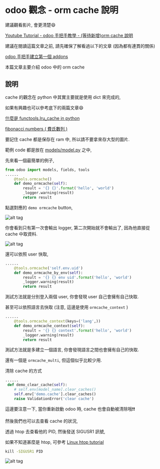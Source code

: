 # odoo 觀念 - orm cache 說明

建議觀看影片, 會更清楚:smile:

[Youtube Tutorial - odoo 手把手教學 - (等待新增)orm cache 說明]()

建議在閱讀這篇文章之前, 請先確保了解看過以下的文章 (因為都有連貫的關係)

[odoo 手把手建立第一個 addons](https://github.com/twtrubiks/odoo-demo-addons-tutorial/tree/master/demo_odoo_tutorial)

本篇文章主要介紹 odoo 中的 orm cache

## 說明

cache 的觀念在 python 中其實主要就是使用 dict 來完成的,

如果有興趣也可以參考底下的兩篇文章:smile:

[什麼是 functools.lru_cache in python](https://github.com/twtrubiks/python-notes/tree/master/what_is_the_functools.lru_cache)

[fibonacci numbers ( 費氏數列 )](https://github.com/twtrubiks/python-notes/tree/master/fibonacci_numbers_tutorial)

要記住 cache 都是保存在 ram 中, 所以請不要拿來存大型的圖片.

範例 code 都是放在 [models/model.py](https://github.com/twtrubiks/odoo-demo-addons-tutorial/blob/master/demo_orm_cache/models/model.py) 之中,

先來看一個最簡單的例子,

```python
from odoo import models, fields, tools
......
    @tools.ormcache()
    def demo_ormcache(self):
        result = '{} {}'.format('hello', 'world')
        _logger.warning(result)
        return result
```

點選對應的 `demo ormcache` button,

![alt tag](https://i.imgur.com/SV6uZOx.png)

你會看到只有第一次會輸出 logger, 第二次開始就不會輸出了, 因為他直接從 cache 中取資料.

![alt tag](https://i.imgur.com/fqQ3zWb.png)

還可以依照 user 快取,

```python
......
    @tools.ormcache('self.env.uid')
    def demo_ormcache_by_env(self):
        result = '{} {} env uid'.format('hello', 'world')
        _logger.warning(result)
        return result
```

測試方法就是分別登入兩個 user, 你會發現 user 自己會擁有自己快取.

甚至可以依照語言去快取 (注意, 這邊是使用 `ormcache_context` )

```python
......
    @tools.ormcache_context(keys=('lang',))
    def demo_ormcache_context(self):
        result = '{} {} context'.format('hello', 'world')
        _logger.warning(result)
        return result
```

測試方法就是多建立一個語言, 你會發現語言之間也會擁有自己的快取.

還有一個是 `ormcache_multi`, 但這個似乎比較少用.

清除 cache 的方式

```python
......
 def demo_clear_cache(self):
    # self.env[model_name].clear_caches()
    self.env['demo.cache'].clear_caches()
    raise ValidationError('clear cache')
```

這邊要注意一下, 當你重新啟動 odoo 時, cache 也會自動被清除哦:exclamation::exclamation:

然後我們也可以去查看 cache 的狀況,

透過 htop 去查看他的 PID, 然後發送 SIGUSR1 訊號,

如果不知道甚麼是 htop, 可參考 [Linux htop tutorial](https://github.com/twtrubiks/linux-note/tree/master/htop-tutorial)

```cmd
kill -SIGUSR1 PID
```

![alt tag](https://i.imgur.com/xyge3Zx.png)
